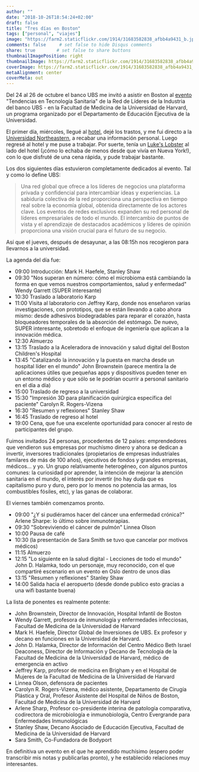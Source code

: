 ```yaml
---
author: ""
date: "2018-10-26T18:54:24+02:00"
draft: false
title: "Tres días en Boston"
tags: ["personal", "viajes"]
image: "https://farm2.staticflickr.com/1914/31683582838_afbb4a9431_b.jpg"
comments: false     # set false to hide Disqus comments
share: true        # set false to share buttons
thumbnailImagePosition: right
thumbnailImage: https://farm2.staticflickr.com/1914/31683582838_afbb4a9431_b.jpg
coverImage: https://farm2.staticflickr.com/1914/31683582838_afbb4a9431_b.jpg
metaAlignment: center
coverMeta: out
---
```


Del 24 al 26 de octubre el banco UBS me invitó a asistir en Boston al [evento](https://uhnw.ubs.com/iln-boston-2018/home/) "Tendencias en Tecnología Sanitaria" de la Red de Líderes de la Industria del banco UBS - en la Facultad de Medicina de la Universidad de Harvard, un programa organizado por el Departamento de Educación Ejecutiva de la Universidad.

<!--more-->

El primer día, miércoles, llegué al [hotel](https://www.lenoxhotel.com/), dejé los trastos, y me fui directo a la [Universidad Northeastern](http://www.northeastern.edu/), a recabar una información personal. Luego regresé al hotel y me puse a trabajar. Por suerte, tenía un [Luke's Lobster](https://www.lukeslobster.com) al lado del hotel (¡cómo lo echaba de menos desde que vivía en Nueva York!), con lo que disfruté de una cena rápida, y pude trabajar bastante.

Los dos siguientes días estuvieron completamente dedicados al evento. Tal y como lo define UBS:

> Una red global que ofrece a los líderes de negocios una plataforma privada y confidencial para intercambiar ideas y experiencias. La sabiduría colectiva de la red proporciona una perspectiva en tiempo real sobre la economía global, obtenida directamente de los actores clave. Los eventos de redes exclusivos expanden su red personal de líderes empresariales de todo el mundo. El intercambio de puntos de vista y el aprendizaje de destacados académicos y líderes de opinión proporciona una visión crucial para el futuro de su negocio.

Así que el jueves, después de desayunar, a las 08:15h nos recogieron para llevarnos a la universidad.

La agenda del día fue:

- 09:00 Introducción: Mark H. Haefele, Stanley Shaw
- 09:30 "Nos superan en número: cómo el microbioma está cambiando la forma en que vemos nuestros comportamientos, salud y enfermedad" Wendy Garrett (SUPER interesante)
- 10:30 Traslado a laboratorio Karp
- 11:00 Visita al laboratorio con Jeffrey Karp, donde nos enseñaron varias investigaciones, con prototipos, que se están llevando a cabo ahora mismo: desde adhesivos biodegradables para reparar el corazón, hasta bloqueadores temporales de la absorción del estómago. De nuevo, SUPER interesante, sobretodo el enfoque de ingeniería que aplican a la innovación médica.
- 12:30 Almuerzo
- 13:15 Traslado a la Aceleradora de innovación y salud digital del Boston Children's Hospital
- 13:45 "Catalizando la innovación y la puesta en marcha desde un hospital líder en el mundo" John Brownstein (parece mentira la de aplicaciones útiles que pequeñas apps y dispositivos pueden tener en un entorno médico y que sólo se le podrían ocurrir a personal sanitario en el día a día)
- 15:00 Traslado de regreso a la universidad
- 15:30 "Impresión 3D para planificación quirúrgica específica del paciente" Carolyn R. Rogers-Vizena
- 16:30 "Resumen y reflexiones" Stanley Shaw
- 16:45 Traslado de regreso al hotel
- 19:00 Cena, que fue una excelente oportunidad para conocer al resto de participantes del grupo.

Fuimos invitados 24 personas, procedentes de 12 países: emprendedores que vendieron sus empresas por muchísmo dinero y ahora se dedican a invertir, inversores tradicionales (propietarios de empresas industriales familares de más de 100 años), ejecutivos de fondos y grandes empresas, médicos... y yo. Un grupo relativamente heterogéneo, con algunos puntos comunes: la curiosidad por aprender, la intención de mejorar la atención sanitaria en el mundo, el interés por invertir (no hay duda que es capitalismo puro y duro, pero por lo menos no potencia las armas, los combustibles fósiles, etc), y las ganas de colaborar.

El viernes también comenzamos pronto.

- 09:00 "¿Y si pudiéramos hacer del cáncer una enfermedad crónica?" Arlene Sharpe: lo último sobre inmunoterapias.
- 09:30 "Sobreviviendo el cáncer de pulmón" Linnea Olson
- 10:00 Pausa de café
- 10:30 (la presentación de Sara Smith se tuvo que cancelar por motivos médicos)
- 11:15 Almuerzo
- 12:15 "Lo siguiente en la salud digital - Lecciones de todo el mundo" John D. Halamka, todo un personaje, muy reconocido, con el que compartiré escenario en un evento en Oslo dentro de unos días
- 13:15 "Resumen y reflexiones" Stanley Shaw
- 14:00 Salida hacia el aeropuerto (desde donde publico esto gracias a una wifi bastante buena)

La lista de ponentes es realmente potente:

- John Brownstein, Director de Innovación, Hospital Infantil de Boston
- Wendy Garrett, profesora de inmunología y enfermedades infecciosas, Facultad de Medicina de la Universidad de Harvard
- Mark H. Haefele, Director Global de Inversiones de UBS. Ex profesor y decano en funciones en la Universidad de Harvard.
- John D. Halamka, Director de Información del Centro Médico Beth Israel Deaconess, Director de Información y Decano de Tecnología de la Facultad de Medicina de la Universidad de Harvard, médico de emergencia en activo
- Jeffrey Karp, profesor de medicina en Brigham y en el Hospital de Mujeres de la Facultad de Medicina de la Universidad de Harvard
- Linnea Olson, defensora de pacientes
- Carolyn R. Rogers-Vizena, médico asistente, Departamento de Cirugía Plástica y Oral, Profesor Asistente del Hospital de Niños de Boston, Facultad de Medicina de la Universidad de Harvard
- Arlene Sharp, Profesor co-presidente interina de patología comparativa, codirectora de microbiología e inmunobiología, Centro Evergrande para Enfermedades Inmunológicas
- Stanley Shaw, Decano Asociado de Educación Ejecutiva, Facultad de Medicina de la Universidad de Harvard
- Sara Smith, Co-Fundadora de Bodyport

En definitiva un evento en el que he aprendido muchísimo (espero poder transcribir mis notas y publicarlas pronto), y he establecido relaciones muy interesantes.

<div id="flickrembed"></div><div style="position:absolute; top:-70px; display:block; text-align:center; z-index:-1;"></div><script src='https://flickrembed.com/embed_v2.js.php?source=flickr&layout=responsive&input=www.flickr.com/photos/jcortell/albums/72157701248962321&sort=5&by=album&theme=default&scale=fill&limit=100&skin=default&autoplay=true'></script>
